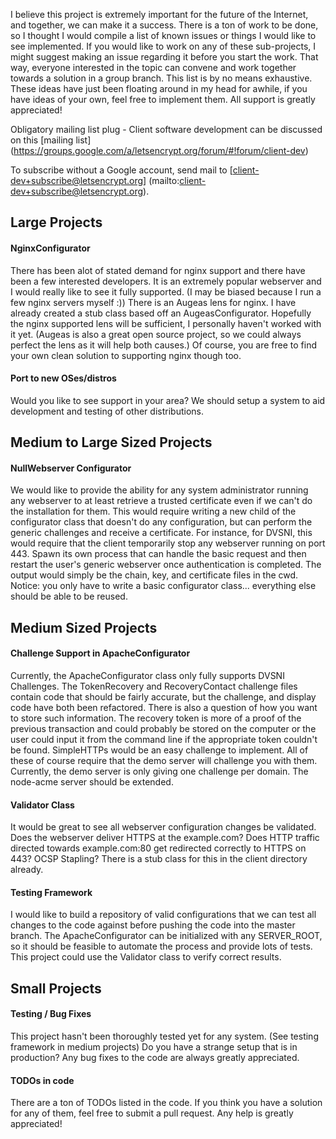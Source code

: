 I believe this project is extremely important for the future of the Internet, and together, we can make it a success.  There is a ton of work to be done, so I thought I would compile a list of known issues or things I would like to see implemented.  If you would like to work on any of these sub-projects, I might suggest making an issue regarding it before you start the work. That way, everyone interested in the topic can convene and work together towards a solution in a group branch.  This list is by no means exhaustive. These ideas have just been floating around in my head for awhile, if you have ideas of your own, feel free to implement them.  All support is greatly appreciated!

Obligatory mailing list plug - Client software development can be discussed on this [mailing list]
(https://groups.google.com/a/letsencrypt.org/forum/#!forum/client-dev)

To subscribe without a Google account, send mail to
[client-dev+subscribe@letsencrypt.org]
(mailto:client-dev+subscribe@letsencrypt.org).

## Large Projects

#### NginxConfigurator

There has been alot of stated demand for nginx support and there have been a few interested developers.  It is an extremely popular webserver and I would really like to see it fully supported. (I may be biased because I run a few nginx servers myself :))  There is an Augeas lens for nginx.  I have already created a stub class based off an AugeasConfigurator. Hopefully the nginx supported lens will be sufficient, I personally haven't worked with it yet.  (Augeas is also a great open source project, so we could always perfect the lens as it will help both causes.)  Of course, you are free to find your own clean solution to supporting nginx though too.

#### Port to new OSes/distros

Would you like to see support in your area? We should setup a system to aid development and testing of other distributions.

## Medium to Large Sized Projects

#### NullWebserver Configurator

We would like to provide the ability for any system administrator running any webserver to at least retrieve a trusted certificate even if we can't do the installation for them.  This would require writing a new child of the configurator class that doesn't do any configuration, but can perform the generic challenges and receive a certificate.  For instance, for DVSNI, this would require that the client temporarily stop any webserver running on port 443. Spawn its own process that can handle the basic request and then restart the user's generic webserver once authentication is completed.  The output would simply be the chain, key, and certificate files in the cwd.  Notice: you only have to write a basic configurator class... everything else should be able to be reused.

## Medium Sized Projects

#### Challenge Support in ApacheConfigurator

Currently, the ApacheConfigurator class only fully supports DVSNI Challenges.  The TokenRecovery and RecoveryContact challenge files contain code that should be fairly accurate, but the challenge, and display code have both been refactored.  There is also a question of how you want to store such information. The recovery token is more of a proof of the previous transaction and could probably be stored on the computer or the user could input it from the command line if the appropriate token couldn't be found.  SimpleHTTPs would be an easy challenge to implement.  All of these of course require that the demo server will challenge you with them.  Currently, the demo server is only giving one challenge per domain.  The node-acme server should be extended.

#### Validator Class

It would be great to see all webserver configuration changes be validated.  Does the webserver deliver HTTPS at the example.com? Does HTTP traffic directed towards example.com:80 get redirected correctly to HTTPS on 443? OCSP Stapling? There is a stub class for this in the client directory already. 

#### Testing Framework

I would like to build a repository of valid configurations that we can test all changes to the code against before pushing the code into the master branch.  The ApacheConfigurator can be initialized with any SERVER_ROOT, so it should be feasible to automate the process and provide lots of tests.  This project could use the Validator class to verify correct results.

## Small Projects

#### Testing / Bug Fixes

This project hasn't been thoroughly tested yet for any system.  (See testing framework in medium projects) Do you have a strange setup that is in production? Any bug fixes to the code are always greatly appreciated. 

#### TODOs in code

There are a ton of TODOs listed in the code.  If you think you have a solution for any of them, feel free to submit a pull request.  Any help is greatly appreciated!